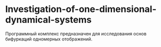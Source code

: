 # Investigation-of-one-dimensional-dynamical-systems
Программный комплекс предназначен для исследования основ бифуркаций одномерных отображений. 
